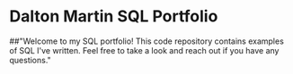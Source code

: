 # Dalton Martin SQL Portfolio

##"Welcome to my SQL portfolio! This code repository contains examples of SQL I've written. Feel free to take a look and reach out if you have any questions."
